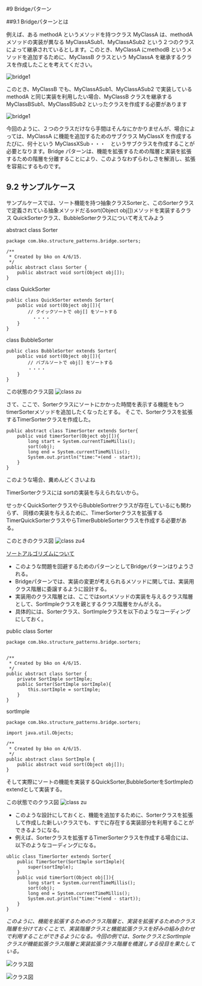 #9 Bridgeパターン

##9.1 Bridgeパターンとは

例えば、ある methodA というメソッドを持つクラス MyClassA は、methodA メソッドの実装が異なる MyClassASub1、MyClassASub2 という２つのクラスによって継承されているとします。このとき、MyClassA にmethodB というメソッドを追加するために、MyClassB クラスという MyClassA を継承するクラスを作成したことを考えてください。

![bridge1](../img/bridge/bridge1.gif)

このとき、MyClassB でも、MyClassASub1、MyClassASub2 で実装している methodA と同じ実装を利用したい場合、MyClassB クラスを継承する MyClassBSub1、MyClassBSub2 といったクラスを作成する必要があります

![bridge1](../img/bridge/bridge2.gif)

今回のように、２つのクラスだけなら手間はそんなにかかりませんが、場合によっては、MyClassA に機能を追加するためのサブクラス MyClassX を作成するたびに、何十という MyClassXSub・・・　というサブクラスを作成することが必要となります。Bridge パターンは、機能を拡張するための階層と実装を拡張するための階層を分離することにより、このようなわずらわしさを解消し、拡張を容易にするものです。


## 9.2 サンプルケース

サンプルケースでは、ソート機能を持つ抽象クラスSorterと、このSorterクラスで定義されている抽象メソッドだるsort(Object obj[])メソッドを実装するクラス
QuickSorterクラス、BubbleSorterクラスについて考えてみよう


abstract class Sorter
```
package com.bko.structure_patterns.bridge.sorters;

/**
 * Created by bko on 4/6/15.
 */
public abstract class Sorter {
    public abstract void sort(Object obj[]);
}

```

class QuickSorter
```
public class QuickSorter extends Sorter{
    public void sort(Object obj[]){
        // クイックソートで obj[] をソートする
        　・・・・
    }
}
```
class BubbleSorter
```
public class BubbleSorter extends Sorter{
    public void sort(Object obj[]){
        // バブルソートで obj[] をソートする
        ・・・・
    }
}
```

この状態のクラス図
![class zu ](../img/bridge/bridge3.gif)

さて、ここで、Sorterクラスにソートにかかった時間を表示する機能をもつtimerSorterメソッドを追加したくなったとする。
そこで、Sorterクラスを拡張するTimerSorterクラスを作成した。

```
public abstract class TimerSorter extends Sorter{
    public void timerSorter(Object obj[]){
        long start = System.currentTimeMillis();
        sort(obj);
        long end = System.currentTimeMillis();
        System.out.println("time:"+(end - start));
    }
}
```

このような場合、糞めんどくさいよね

TimerSorterクラスには
sortの実装を与えられないから。

せっかくQuickSorterクラスやらBubbleSortrerクラスが存在しているにも関わらず、
同様の実装を与えるために、TimerSorterクラスを拡張するTimerQuickSorterクラスやらTimerBubbleSorterクラスを作成する必要がある。

このときのクラス図
![class zu4](../img/bridge/bridge4.gif)

[ソートアルゴリズムについて](./sort.md)

- このような問題を回避するためのパターンとしてBridgeパターンはりようされる。
- Bridgeパターンでは、実装の変更が考えられるメソッドに関しては、実装用クラス階層に委譲するように設計する。
- 実装用のクラス階層とは、ここではsortメソッドの実装を与えるクラス階層として、SortImpleクラスを親とするクラス階層をかんがえる。
- 具体的には、Sorterクラス、SortImpleクラスを以下のようなコーディングにしておく。

public class Sorter
```
package com.bko.structure_patterns.bridge.sorters;


/**
 * Created by bko on 4/6/15.
 */
public abstract class Sorter {
    private SortImple sortImple;
    public Sorter(SortImple sortImple){
        this.sortImple = sortImple;
    }
}
```

sortImple
```
package com.bko.structure_patterns.bridge.sorters;

import java.util.Objects;

/**
 * Created by bko on 4/6/15.
 */
public abstract class SortImple {
    public abstract void sort(Object obj[]);
}
```

そして実際にソートの機能を実装するQuickSorter,BubbleSorterをSortImpleのextendとして実装する。

この状態でのクラス図
![class zu](../img/bridge/bridge5.gif)

- このような設計にしておくと、機能を追加するために、Sorterクラスを拡張して作成した新しいクラスでも、すでに存在する実装部分を利用することができるようになる。
- 例えば、Sorterクラスを拡張するTimerSorterクラスを作成する場合には、以下のようなコーディングになる。


```
ublic class TimerSorter extends Sorter{
    public TimerSorter(SortImple sortImple){
        super(sortImple);
    }
    public void timerSort(Object obj[]){
        long start = System.currentTimeMillis();
        sort(obj);
        long end = System.currentTimeMillis();
        System.out.println("time:"+(end - start));
    }
}
```

*このように、機能を拡張するためのクラス階層と、実装を拡張するためのクラス階層を分けておくことで、実装階層クラスと機能拡張クラスを好みの組み合わせで利用することができるようになる。今回の例では、SorteクラスとSortImpleクラスが機能拡張クラス階層と実装拡張クラス階層を橋渡しする役目を果たしている。*

![クラス図](../img/bridge/bridge6.gif)

![クラス図](../img/bridge/bridge7.gif)





